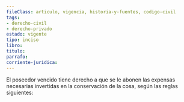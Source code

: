 ```yaml
---
fileClass: articulo, vigencia, historia-y-fuentes, codigo-civil
tags:
- derecho-civil
- derecho-privado
estado: vigente
tipo: inciso
libro:
titulo:
parrafo:
corriente-juridica:
---
```

El poseedor vencido tiene derecho a que se le abonen las expensas necesarias invertidas en la conservación de la cosa, según las reglas siguientes: